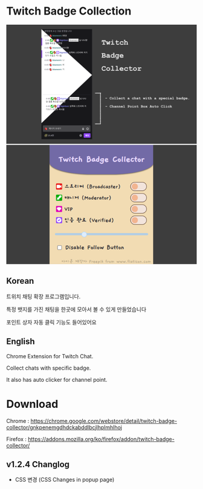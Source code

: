 # Twitch Badge Collection

![screenshot_1](./screenshots/screenshot_1.png)
![screenshot_2](./screenshots/screenshot_2.png)

## Korean

트위치 채팅 확장 프로그램입니다.

특정 뱃지를 가진 채팅을 한곳에 모아서 볼 수 있게 만들었습니다

포인트 상자 자동 클릭 기능도 들어있어요

## English

Chrome Extension for Twitch Chat.

Collect chats with specific badge.

It also has auto clicker for channel point.


# Download

Chrome : https://chrome.google.com/webstore/detail/twitch-badge-collector/gnkpenemgdhdckabddlbcjlhplmhlhoj

Firefox : https://addons.mozilla.org/ko/firefox/addon/twitch-badge-collector/

## v1.2.4 Changlog
   - CSS 변경 (CSS Changes in popup page)
